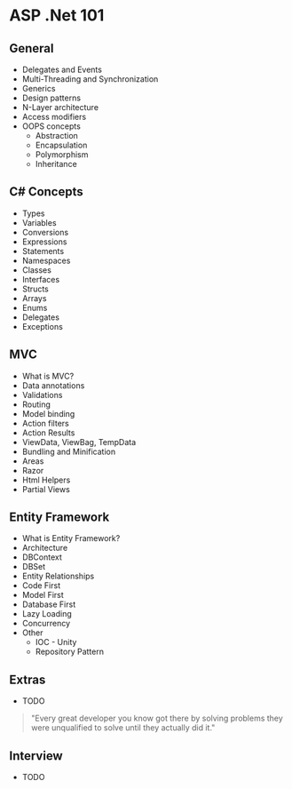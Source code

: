 # ASP .Net 101

## General

- Delegates and Events
- Multi-Threading and Synchronization
- Generics
- Design patterns
- N-Layer architecture
- Access modifiers
- OOPS concepts
  - Abstraction
  - Encapsulation
  - Polymorphism
  - Inheritance

## C# Concepts
- Types
- Variables
- Conversions
- Expressions
- Statements
- Namespaces
- Classes
- Interfaces
- Structs
- Arrays
- Enums
- Delegates
- Exceptions

## MVC
- What is MVC? 
- Data annotations 
- Validations
- Routing 
- Model binding 
- Action filters 
- Action Results
- ViewData, ViewBag, TempData 
- Bundling and Minification 
- Areas 
- Razor 
- Html Helpers 
- Partial Views 

## Entity Framework
- What is Entity Framework?
- Architecture
- DBContext
- DBSet
- Entity Relationships
- Code First
- Model First
- Database First
- Lazy Loading
- Concurrency
- Other
    - IOC - Unity 
    - Repository Pattern   

## Extras
- TODO

> "Every great developer you know got there by solving problems they were unqualified to solve until they actually did it." 

## Interview
- TODO
 
